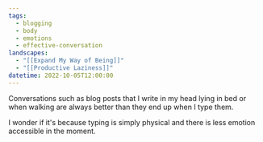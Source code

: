 ```yaml
---
tags:
  - blogging
  - body
  - emotions
  - effective-conversation
landscapes:
  - "[[Expand My Way of Being]]"
  - "[[Productive Laziness]]"
datetime: 2022-10-05T12:00:00
---
```

Conversations such as blog posts that I write in my head lying in bed or when walking are always better than they end up when I type them.

I wonder if it's because typing is simply physical and there is less emotion accessible in the moment.